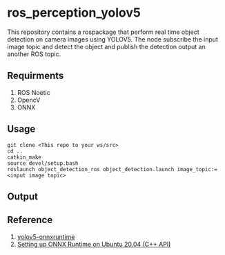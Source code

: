 # ros_perception_yolov5 
This repository contains a rospackage that perform real time object detection on camera images using YOLOV5. The node subscribe the input image topic and detect the object and publish the detection output an another ROS topic.

## Requirments
1. ROS Noetic
2. OpencV
3. ONNX

## Usage
```
git clone <This repo to your ws/src>
cd ..
catkin_make
source devel/setup.bash
roslaunch object_detection_ros object_detection.launch image_topic:=<input image topic>
```
## Output

## Reference
1. [yolov5-onnxruntime ](https://github.com/itsnine/yolov5-onnxruntime)
2. [Setting up ONNX Runtime on Ubuntu 20.04 (C++ API)](https://stackoverflow.com/questions/63420533/setting-up-onnx-runtime-on-ubuntu-20-04-c-api)
